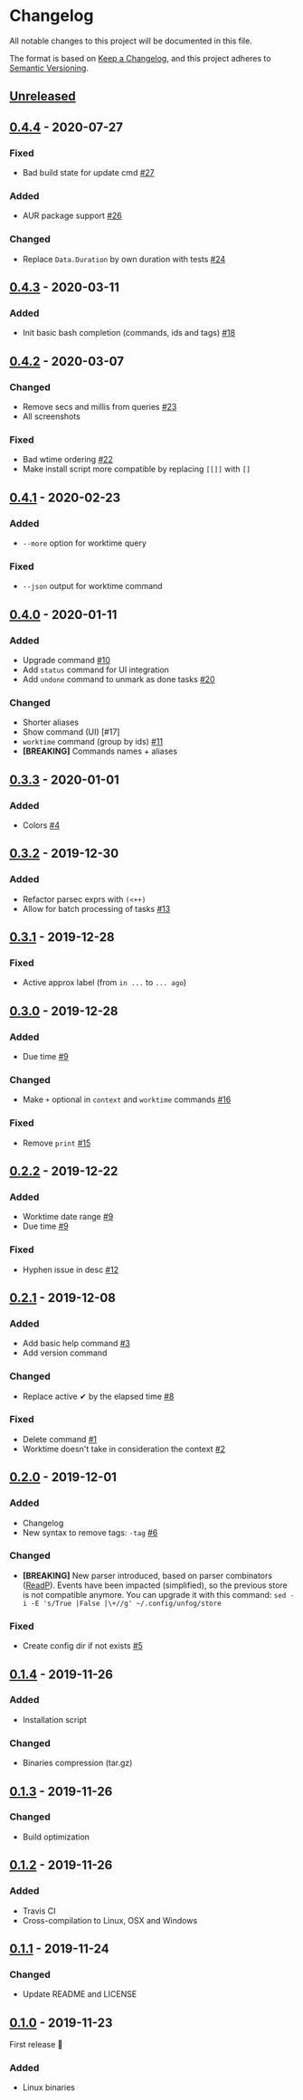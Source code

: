 # Changelog

All notable changes to this project will be documented in this file.

The format is based on [Keep a Changelog](https://keepachangelog.com/en/1.0.0/),
and this project adheres to [Semantic Versioning](https://semver.org/spec/v2.0.0.html).

## [Unreleased]

## [0.4.4] - 2020-07-27

### Fixed

- Bad build state for update cmd [#27]

### Added

- AUR package support [#26]

### Changed

- Replace `Data.Duration` by own duration with tests [#24]

## [0.4.3] - 2020-03-11

### Added

- Init basic bash completion (commands, ids and tags) [#18]

## [0.4.2] - 2020-03-07

### Changed

- Remove secs and millis from queries [#23]
- All screenshots

### Fixed

- Bad wtime ordering [#22]
- Make install script more compatible by replacing `[[]]` with `[]`

## [0.4.1] - 2020-02-23

### Added

- `--more` option for worktime query

### Fixed

- `--json` output for worktime command

## [0.4.0] - 2020-01-11

### Added

- Upgrade command [#10]
- Add `status` command for UI integration
- Add `undone` command to unmark as done tasks [#20]

### Changed

- Shorter aliases
- Show command (UI) [#17]
- `worktime` command (group by ids) [#11]
- **[BREAKING]** Commands names + aliases

## [0.3.3] - 2020-01-01

### Added

- Colors [#4]

## [0.3.2] - 2019-12-30

### Added

- Refactor parsec exprs with `(<++)`
- Allow for batch processing of tasks [#13]

## [0.3.1] - 2019-12-28

### Fixed

- Active approx label (from `in ...` to `... ago`)

## [0.3.0] - 2019-12-28

### Added

- Due time [#9]

### Changed

- Make `+` optional in `context` and `worktime` commands [#16]

### Fixed

- Remove `print` [#15]

## [0.2.2] - 2019-12-22

### Added

- Worktime date range [#9]
- Due time [#9]

### Fixed

- Hyphen issue in desc [#12]

## [0.2.1] - 2019-12-08

### Added

- Add basic help command [#3]
- Add version command

### Changed

- Replace active ✔ by the elapsed time [#8]

### Fixed

- Delete command [#1]
- Worktime doesn't take in consideration the context [#2]

## [0.2.0] - 2019-12-01

### Added 

- Changelog
- New syntax to remove tags: `-tag` [#6]

### Changed

- **[BREAKING]** New parser introduced, based on parser combinators ([ReadP](https://hackage.haskell.org/package/base-4.12.0.0/docs/Text-ParserCombinators-ReadP.html)). Events have been impacted (simplified), so the previous store is not compatible anymore. You can upgrade it with this command: `sed -i -E 's/True |False |\+//g' ~/.config/unfog/store`

### Fixed 

- Create config dir if not exists [#5]

## [0.1.4] - 2019-11-26

### Added

- Installation script

### Changed

- Binaries compression (tar.gz)

## [0.1.3] - 2019-11-26

### Changed

- Build optimization

## [0.1.2] - 2019-11-26

### Added

- Travis CI
- Cross-compilation to Linux, OSX and Windows

## [0.1.1] - 2019-11-24

### Changed

- Update README and LICENSE

## [0.1.0] - 2019-11-23

First release :tada:

### Added

- Linux binaries

[unreleased]: https://github.com/soywod/unfog.cli/compare/v0.4.4...HEAD
[0.4.4]: https://github.com/soywod/unfog.cli/compare/v0.4.3...v0.4.4
[0.4.3]: https://github.com/soywod/unfog.cli/compare/v0.4.2...v0.4.3
[0.4.2]: https://github.com/soywod/unfog.cli/compare/v0.4.1...v0.4.2
[0.4.1]: https://github.com/soywod/unfog.cli/compare/v0.4.0...v0.4.1
[0.4.0]: https://github.com/soywod/unfog.cli/compare/v0.3.3...v0.4.0
[0.3.3]: https://github.com/soywod/unfog.cli/compare/v0.3.2...v0.3.3
[0.3.2]: https://github.com/soywod/unfog.cli/compare/v0.3.1...v0.3.2
[0.3.1]: https://github.com/soywod/unfog.cli/compare/v0.3.0...v0.3.1
[0.3.0]: https://github.com/soywod/unfog.cli/compare/v0.2.2...v0.3.0
[0.2.2]: https://github.com/soywod/unfog.cli/compare/v0.2.1...v0.2.2
[0.2.1]: https://github.com/soywod/unfog.cli/compare/v0.2.0...v0.2.1
[0.2.0]: https://github.com/soywod/unfog.cli/compare/v0.1.4...v0.2.0
[0.1.4]: https://github.com/soywod/unfog.cli/compare/v0.1.3...v0.1.4
[0.1.3]: https://github.com/soywod/unfog.cli/compare/v0.1.2...v0.1.3
[0.1.2]: https://github.com/soywod/unfog.cli/compare/v0.1.1...v0.1.2
[0.1.1]: https://github.com/soywod/unfog.cli/compare/v0.1.0...v0.1.1
[0.1.0]: https://github.com/soywod/unfog.cli/releases/tag/v0.1.0

[#1]: https://github.com/soywod/unfog.cli/issues/1
[#2]: https://github.com/soywod/unfog.cli/issues/2
[#3]: https://github.com/soywod/unfog.cli/issues/3
[#4]: https://github.com/soywod/unfog.cli/issues/4
[#5]: https://github.com/soywod/unfog.cli/issues/5
[#6]: https://github.com/soywod/unfog.cli/issues/6
[#8]: https://github.com/soywod/unfog.cli/issues/8
[#9]: https://github.com/soywod/unfog.cli/issues/9
[#10]: https://github.com/soywod/unfog.cli/issues/10
[#11]: https://github.com/soywod/unfog.cli/issues/11
[#12]: https://github.com/soywod/unfog.cli/issues/12
[#13]: https://github.com/soywod/unfog.cli/issues/13
[#15]: https://github.com/soywod/unfog.cli/issues/15
[#16]: https://github.com/soywod/unfog.cli/issues/16
[#18]: https://github.com/soywod/unfog.cli/issues/18
[#20]: https://github.com/soywod/unfog.cli/issues/20
[#22]: https://github.com/soywod/unfog.cli/issues/22
[#23]: https://github.com/soywod/unfog.cli/issues/23
[#24]: https://github.com/soywod/unfog.cli/issues/24
[#26]: https://github.com/soywod/unfog.cli/issues/26
[#27]: https://github.com/soywod/unfog.cli/issues/27
